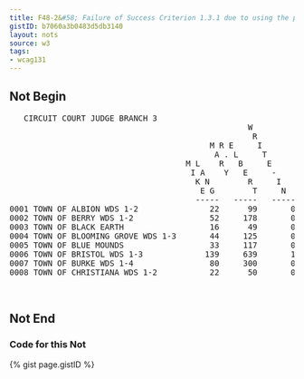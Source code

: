 ```yaml
---
title: F48-2&#58; Failure of Success Criterion 1.3.1 due to using the pre element to markup tabular information
gistID: b7060a3b0483d5db3140
layout: nots
source: w3
tags:
- wcag131
---
```


<h2 aria-describedby="{{ page.gistID }}">Not Begin</h2>
<div class="rendered-not">
 <pre>
   CIRCUIT COURT JUDGE BRANCH 3
                                                  W
                                                   R
                                          M R E     I
                                           A . L     T
                                     M L    R   B     E
                                      I A    Y   E     -
                                       K N        R     I
                                        E G        T     N
                                       -----   -----   -----
0001 TOWN OF ALBION WDS 1-2               22      99       0
0002 TOWN OF BERRY WDS 1-2                52     178       0
0003 TOWN OF BLACK EARTH                  16      49       0
0004 TOWN OF BLOOMING GROVE WDS 1-3       44     125       0
0005 TOWN OF BLUE MOUNDS                  33     117       0
0006 TOWN OF BRISTOL WDS 1-3             139     639       1
0007 TOWN OF BURKE WDS 1-4                80     300       0
0008 TOWN OF CHRISTIANA WDS 1-2           22      50       0

 </pre>
</div> <!-- rendered-not -->

<h2 aria-describedby="{{ page.gistID }}">Not End</h2>

<h3 aria-describedby="{{ page.gistID }}">Code for this Not</h3>
{% gist page.gistID %}